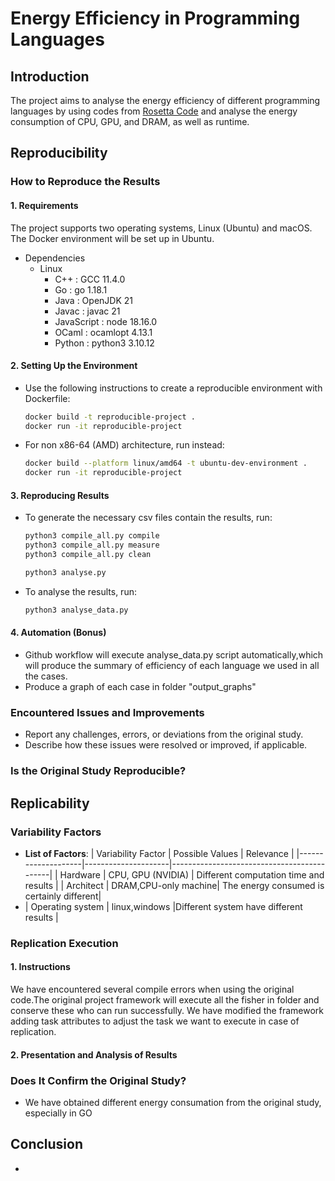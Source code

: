 # Energy Efficiency in Programming Languages
## Introduction
The project aims to analyse the energy efficiency of different programming languages by using codes from [Rosetta Code](https://rosettacode.org/wiki/Rosetta_Code) and analyse the energy consumption of CPU, GPU, and DRAM, as well as runtime.
## Reproducibility
### How to Reproduce the Results
#### **1. Requirements**
The project supports two operating systems, Linux (Ubuntu) and macOS.
The Docker environment will be set up in Ubuntu.
- Dependencies
  - Linux
    - C++ : GCC 11.4.0
    - Go : go 1.18.1
    - Java : OpenJDK 21
    - Javac : javac 21
    - JavaScript : node 18.16.0
    - OCaml : ocamlopt 4.13.1
    - Python : python3 3.10.12
#### **2. Setting Up the Environment**  
- Use the following instructions to create a reproducible environment with Dockerfile:  
    ```bash
    docker build -t reproducible-project .
    docker run -it reproducible-project
    ```
- For non x86-64 (AMD) architecture, run instead:
  ```bash
  docker build --platform linux/amd64 -t ubuntu-dev-environment .
  docker run -it reproducible-project
  ```

#### **3. Reproducing Results**  
   - To generate the necessary csv files contain the results, run:
     ```bash
     python3 compile_all.py compile
     python3 compile_all.py measure
     python3 compile_all.py clean
     
     python3 analyse.py
     ```
   - To analyse the results, run:
     ```bash
     python3 analyse_data.py
     ```

#### **4. Automation (Bonus)**  
   - Github workflow will execute analyse_data.py script automatically,which will produce the summary of efficiency of each language we used in all the cases.
   - Produce a graph of each case in folder "output_graphs"
    
### Encountered Issues and Improvements
- Report any challenges, errors, or deviations from the original study.
- Describe how these issues were resolved or improved, if applicable.

### Is the Original Study Reproducible?

## Replicability
### Variability Factors
- **List of Factors**:
  | Variability Factor | Possible Values     | Relevance                                   |
  |--------------------|---------------------|--------------------------------------------|
  | Hardware           | CPU, GPU (NVIDIA)  | Different computation time and results  |
  | Architect          | DRAM,CPU-only machine| The energy consumed is certainly different|
- | Operating system   | linux,windows       |Different system have different results |



### Replication Execution
#### **1. Instructions**  
   We have encountered several compile errors when using the original code.The original project framework will execute all the 
fisher in folder and conserve these who can run successfully. We have modified the framework adding task attributes to 
adjust the task we want to execute in case of replication.

#### **2. Presentation and Analysis of Results**  
   

### Does It Confirm the Original Study?
- We have obtained different energy consumation from the original study, especially in GO

## Conclusion
- 
